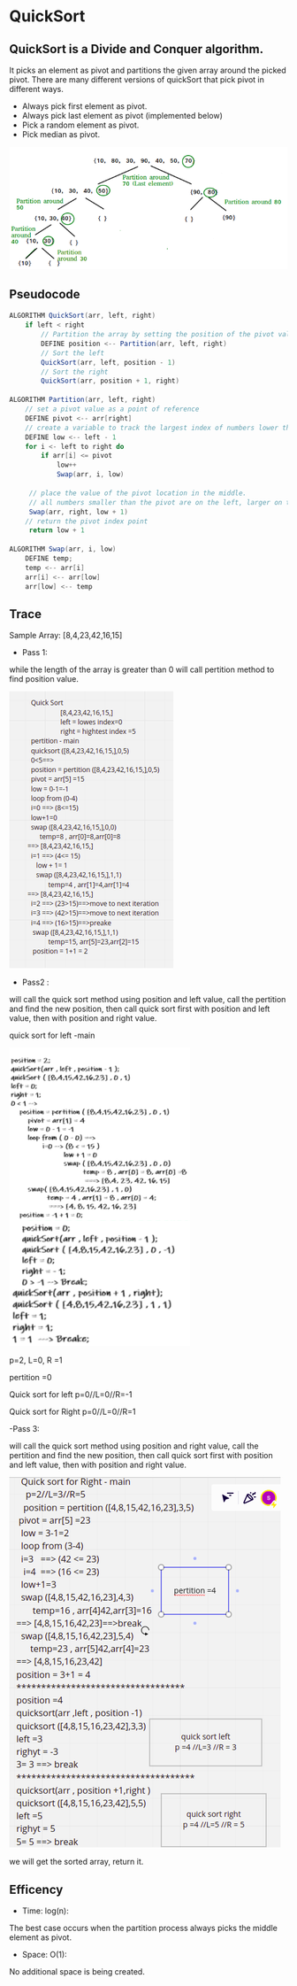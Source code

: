 # QuickSort

## QuickSort is a Divide and Conquer algorithm.
It picks an element as pivot and partitions the given array around the picked pivot.
There are many different versions of quickSort that pick pivot in different ways.

- Always pick first element as pivot.
- Always pick last element as pivot (implemented below)
- Pick a random element as pivot.
- Pick median as pivot.

![image](img/quick.PNG)

## Pseudocode

```java
ALGORITHM QuickSort(arr, left, right)
    if left < right
        // Partition the array by setting the position of the pivot value
        DEFINE position <-- Partition(arr, left, right)
        // Sort the left
        QuickSort(arr, left, position - 1)
        // Sort the right
        QuickSort(arr, position + 1, right)

ALGORITHM Partition(arr, left, right)
    // set a pivot value as a point of reference
    DEFINE pivot <-- arr[right]
    // create a variable to track the largest index of numbers lower than the defined pivot
    DEFINE low <-- left - 1
    for i <- left to right do
        if arr[i] <= pivot
            low++
            Swap(arr, i, low)

     // place the value of the pivot location in the middle.
     // all numbers smaller than the pivot are on the left, larger on the right.
     Swap(arr, right, low + 1)
    // return the pivot index point
     return low + 1

ALGORITHM Swap(arr, i, low)
    DEFINE temp;
    temp <-- arr[i]
    arr[i] <-- arr[low]
    arr[low] <-- temp
```

## Trace

Sample Array: [8,4,23,42,16,15]

- Pass 1:

while the length of the array is greater than 0 will call pertition method to find position value.

![image](img/ch28b.png)

- Pass2 :

will call the quick sort method using position and left value, call the pertition and find the new position, then call quick sort first with position and left value, then with position and right value.

quick sort for left -main

![image](img/ch28c.png)

p=2, L=0, R =1

pertition =0

Quick sort for left p=0//L=0//R=-1

Quick sort for Right p=0//L=0//R=1


-Pass 3:

will call the quick sort method using position and right value, call the pertition and find the new position, then call quick sort first with position and left value, then with position and right value.

![image](img/ch28d.png)

we will get the sorted array, return it.

## Efficency

- Time: log(n):

The best case occurs when the partition process always picks the middle element as pivot.

- Space: O(1):

No additional space is being created.
